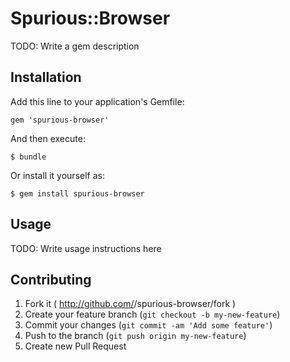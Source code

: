 # Spurious::Browser

TODO: Write a gem description

## Installation

Add this line to your application's Gemfile:

    gem 'spurious-browser'

And then execute:

    $ bundle

Or install it yourself as:

    $ gem install spurious-browser

## Usage

TODO: Write usage instructions here

## Contributing

1. Fork it ( http://github.com/<my-github-username>/spurious-browser/fork )
2. Create your feature branch (`git checkout -b my-new-feature`)
3. Commit your changes (`git commit -am 'Add some feature'`)
4. Push to the branch (`git push origin my-new-feature`)
5. Create new Pull Request
